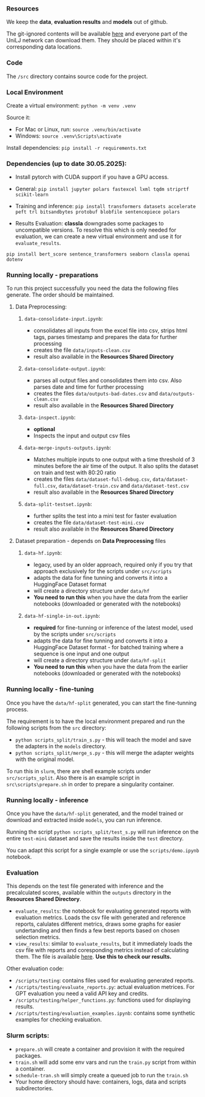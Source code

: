 ### Resources

We keep the **data**, **evaluation results** and **models** out of github.

The git-ignored contents will be available [here](https://unilj-my.sharepoint.com/:f:/g/personal/ms88481_student_uni-lj_si/EhlLZK7SJAxAlZvr1QZSUPQBqva_nnZvL4NGTRz8GnFUMQ?e=twjNdd) and everyone part of the UniLJ network can download them. They should be placed within it's corresponding data locations.

### Code

The `/src` directory contains source code for the project.

### Local Environment

Create a virtual environment: `python -m venv .venv`

Source it:

- For Mac or Linux, run: `source .venv/bin/activate`
- Windows: `source .venv\Scripts\activate`

Install dependencies: `pip install -r requirements.txt`

### Dependencies (up to date 30.05.2025):

- Install pytorch with CUDA support if you have a GPU access.

- General: `pip install jupyter polars fastexcel lxml tqdm striprtf scikit-learn`

- Training and inference: `pip install transformers datasets accelerate peft trl bitsandbytes protobuf blobfile sentencepiece polars`

- Results Evaluation: **classla** downgrades some packages to uncompatible versions. To resolve this which is only needed for evaluation, we can create a new virtual environment and use it for `evaluate_results`.

`pip install bert_score sentence_transformers seaborn classla openai dotenv`

### Running locally - preparations

To run this project successfully you need the data the following files generate. The order should be maintained.

1. Data Preprocessing:

   1. `data-consolidate-input.ipynb`:

      - consolidates all inputs from the excel file into csv, strips html tags, parses timestamp and prepares the data for further processing
      - creates the file `data/inputs-clean.csv`
      - result also available in the **Resources Shared Directory**

   2. `data-consolidate-output.ipynb`:

      - parses all output files and consolidates them into csv. Also parses date and time for further processing
      - creates the files `data/outputs-bad-dates.csv` and `data/outputs-clean.csv`
      - result also available in the **Resources Shared Directory**

   3. `data-inspect.ipynb`:

      - **optional**
      - Inspects the input and output csv files

   4. `data-merge-inputs-outputs.ipynb`:

      - Matches multiple inputs to one output with a time threshold of 3 minutes before the air time of the output. It also splits the dataset on train and test with 80:20 ratio
      - creates the files `data/dataset-full-debug.csv`, `data/dataset-full.csv`, `data/dataset-train.csv` and `data/dataset-test.csv`
      - result also available in the **Resources Shared Directory**

   5. `data-split-testset.ipynb`:
      - further splits the test into a mini test for faster evaluation
      - creates the file `data/dataset-test-mini.csv`
      - result also available in the **Resources Shared Directory**

2. Dataset preparation - depends on **Data Preprocessing** files

   1. `data-hf.ipynb`:

      - legacy, used by an older approach, required only if you try that approach exclusively for the scripts under `src/scripts`
      - adapts the data for fine tunning and converts it into a HuggingFace Dataset format
      - will create a directory structure under `data/hf`
      - **You need to run this** when you have the data from the earlier notebooks (downloaded or generated with the notebooks)

   2. `data-hf-single-in-out.ipynb`:
      - **required** for fine-tunning or inference of the latest model, used by the scripts under `src/scripts`
      - adapts the data for fine tunning and converts it into a HuggingFace Dataset format - for batched training where a sequence is one input and one output
      - will create a directory structure under `data/hf-split`
      - **You need to run this** when you have the data from the earlier notebooks (downloaded or generated with the notebooks)

### Running locally - fine-tuning

Once you have the `data/hf-split` generated, you can start the fine-tunning process.

The requirement is to have the local environment prepared and run the following scripts from the `src` directory:

- `python scripts_split/train_s.py` - this will teach the model and save the adapters in the `models` directory.
- `python scripts_split/merge_s.py` - this will merge the adapter weights with the original model.

To run this in `slurm`, there are shell example scripts under `src/scripts_split`. Also there is an example script in `src\scripts\prepare.sh` in order to prepare a singularity container.

### Running locally - inference

Once you have the `data/hf-split` generated, and the model trained or download and extracted inside `models`, you can run inference.

Running the script `python scripts_split/test_s.py` will run inference on the entire `test-mini` dataset and save the results inside the `test` directory.

You can adapt this script for a single example or use the `scripts/demo.ipynb` notebook.

### Evaluation

This depends on the test file generated with inference and the precalculated scores, available within the `outputs` directory in the **Resources Shared Directory**.

- `evaluate_results`: the notebook for evaluating generated reports with evaluation metrics. Loads the csv file with generated and reference reports, calulates different metrics, draws some graphs for easier undertanding and then finds a few best reports based on chosen selection metrics.
- `view_results`: similar to `evaluate_results`, but it immediately loads the csv file with reports and coresponding metrics instead of calculating them. The file is available [here](https://unilj-my.sharepoint.com/:x:/g/personal/ms88481_student_uni-lj_si/EaC0oJgOflBHvQ41gMT-AC4Bg7Tz9u-XBi8CF6Ek1KlvjQ?e=QTeJM5). **Use this to check our results.**

Other evaluation code:

- `/scripts/testing`: contains files used for evaluating generated reports.
- `/scripts/testing/evaluate_reports.py`: actual evaluation metrices. For GPT evaluation you need a valid API key and credits.
- `/scripts/testing/helper_functions.py`: functions used for displaying results.
- `/scripts/testing/evaluation_examples.ipynb`: contains some synthetic examples for checking evaluation.

### Slurm scripts:

- `prepare.sh` will create a container and provision it with the required packages.
- `train.sh` will add some env vars and run the `train.py` script from within a container.
- `schedule-tran.sh` will simply create a queued job to run the `train.sh`
- Your home directory should have: containers, logs, data and scripts subdirectories.
